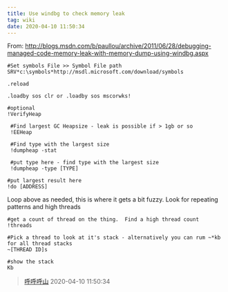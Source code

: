 ```yaml
---
title: Use windbg to check memory leak
tag: wiki
date: 2020-04-10 11:50:34
---
```

From:
http://blogs.msdn.com/b/paullou/archive/2011/06/28/debugging-managed-code-memory-leak-with-memory-dump-using-windbg.aspx

```
#Set symbols File >> Symbol File path
SRV*c:\symbols*http://msdl.microsoft.com/download/symbols
```

```
.reload
```

```
.loadby sos clr or .loadby sos mscorwks!
```

```
#optional
!VerifyHeap 
```

```
 #Find largest GC Heapsize - leak is possible if > 1gb or so
 !EEHeap
```

```
 #Find type with the largest size
 !dumpheap -stat
```

```
 #put type here - find type with the largest size
 !dumpheap -type [TYPE]
```

```
#put largest result here
!do [ADDRESS]
```

Loop above as needed, this is where it gets a bit fuzzy.  Look for repeating patterns and high threads

```
#get a count of thread on the thing.  Find a high thread count
!threads
```

```
#Pick a thread to look at it's stack - alternatively you can rum ~*kb for all thread stacks
~[THREAD ID]s
```

```
#show the stack
Kb
```

> [呼呼呼山](http://code4fun.me)
> 2020-04-10 11:50:34
